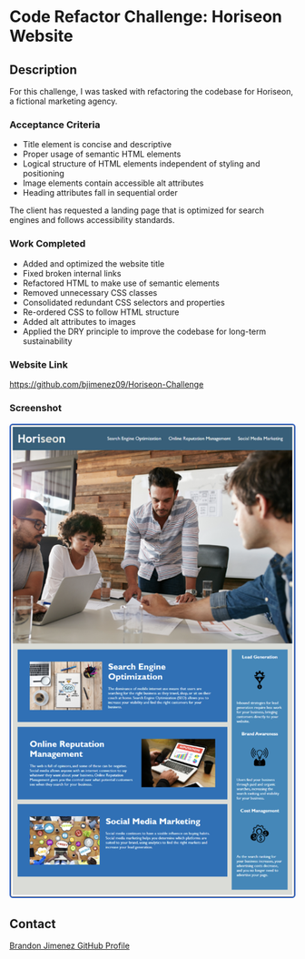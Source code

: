 # Code Refactor Challenge: Horiseon Website

## Description

For this challenge, I was tasked with refactoring the codebase for Horiseon, a fictional marketing agency. 

### Acceptance Criteria

* Title element is concise and descriptive
* Proper usage of semantic HTML elements
* Logical structure of HTML elements independent of styling and positioning
* Image elements contain accessible alt attributes
* Heading attributes fall in sequential order

The client has requested a landing page that is optimized for search engines and follows accessibility standards.

### Work Completed

* Added and optimized the website title
* Fixed broken internal links
* Refactored HTML to make use of semantic elements
* Removed unnecessary CSS classes
* Consolidated redundant CSS selectors and properties
* Re-ordered CSS to follow HTML structure
* Added alt attributes to images
* Applied the DRY principle to improve the codebase for long-term sustainability

### Website Link

https://github.com/bjimenez09/Horiseon-Challenge

### Screenshot

![screenshhot](/Develop/assets/images/screenshot-horiseon-challenge.png)

## Contact

[Brandon Jimenez GitHub Profile](https://github.com/bjimenez09)
